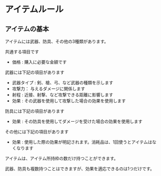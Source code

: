 # アイテムルール

## アイテムの基本

アイテムには武器、防具、その他の3種類があります。

共通する項目です
- 価格 : 購入に必要な金額です

武器には下記の項目があります
- 武器タイプ : 剣、槍、弓、など武器の種類を示します
- 攻撃力： 与えるダメージに関係します
- 射程 : 近接、射撃、など攻撃できる距離に影響します
- 効果 : その武器を使用して攻撃した場合の効果を使用します

防具には下記の項目があります
- 効果 : その防具を使用してダメージを受けた場合の効果を使用します

その他には下記の項目があります
- 効果 : 使用した際の効果が明記されます。消耗品は、1回使うとアイテムはなくなります

アイテムは、アイテム所持枠の数だけ持つことができます。

武器、防具も複数持つことはできますが、効果を適応できるのは1つだけです。

